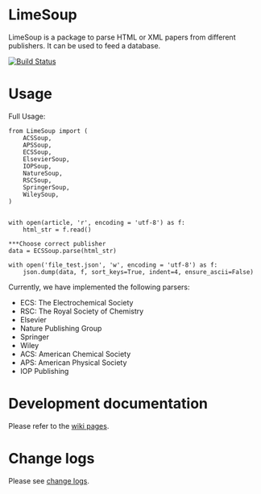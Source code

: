 # LimeSoup

LimeSoup is a package to parse HTML or XML papers from different publishers. It can be
used to feed a database.

[![Build Status](https://semaphoreci.com/api/v1/projects/686509c1-2128-44fd-9532-1a32090bd980/2687086/badge.svg)](https://semaphoreci.com/cedergrouphub/limesoup)

# Usage

Full Usage:

```
from LimeSoup import (
    ACSSoup, 
    APSSoup, 
    ECSSoup, 
    ElsevierSoup, 
    IOPSoup, 
    NatureSoup, 
    RSCSoup, 
    SpringerSoup, 
    WileySoup,
)


with open(article, 'r', encoding = 'utf-8') as f:
    html_str = f.read()

***Choose correct publisher
data = ECSSoup.parse(html_str)

with open('file_test.json', 'w', encoding = 'utf-8') as f:
    json.dump(data, f, sort_keys=True, indent=4, ensure_ascii=False)
```    

Currently, we have implemented the following parsers:

- ECS: The Electrochemical Society
- RSC: The Royal Society of Chemistry
- Elsevier
- Nature Publishing Group
- Springer
- Wiley
- ACS: American Chemical Society
- APS: American Physical Society
- IOP Publishing

# Development documentation

Please refer to the [wiki pages](https://github.com/CederGroupHub/LimeSoup/wiki).

# Change logs

Please see [change logs](CHANGES.md).

